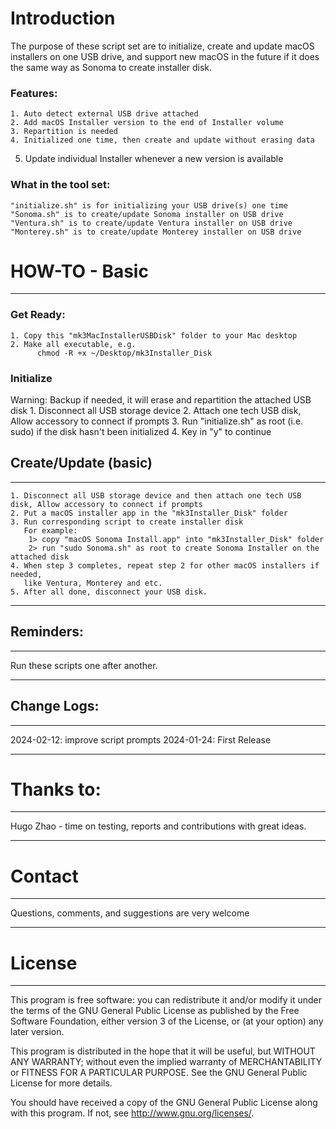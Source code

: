 # Introduction
The purpose of these script set are to initialize, create and update macOS installers
on one USB drive, and support new macOS in the future if it does the same way as Sonoma
to create installer disk.

### Features:
	1. Auto detect external USB drive attached
	2. Add macOS Installer version to the end of Installer volume
	3. Repartition is needed
	4. Initialized one time, then create and update without erasing data
  5. Update individual Installer whenever a new version is available


### What in the tool set:
    "initialize.sh" is for initializing your USB drive(s) one time
    "Sonoma.sh" is to create/update Sonoma installer on USB drive
    "Ventura.sh" is to create/update Ventura installer on USB drive
    "Monterey.sh" is to create/update Monterey installer on USB drive


# HOW-TO  - Basic

----------------------------------------
### Get Ready:
    1. Copy this "mk3MacInstallerUSBDisk" folder to your Mac desktop
    2. Make all executable, e.g.
          chmod -R +x ~/Desktop/mk3Installer_Disk


### Initialize
Warning: Backup if needed, it will erase and repartition the attached USB disk
    1. Disconnect all USB storage device
    2. Attach one tech USB disk, Allow accessory to connect if prompts
    3. Run "initialize.sh" as root (i.e. sudo) if the disk hasn't been initialized
    4. Key in "y" to continue

## Create/Update (basic)
------------------------
    1. Disconnect all USB storage device and then attach one tech USB disk, Allow accessory to connect if prompts
    2. Put a macOS installer app in the "mk3Installer_Disk" folder
    3. Run corresponding script to create installer disk
       For example:
        1> copy "macOS Sonoma Install.app" into "mk3Installer_Disk" folder
        2> run "sudo Sonoma.sh" as root to create Sonoma Installer on the attached disk
    4. When step 3 completes, repeat step 2 for other macOS installers if needed,
       like Ventura, Monterey and etc.
    5. After all done, disconnect your USB disk.


------------------------
## Reminders:
------------------------
Run these scripts one after another.


------------------------
## Change Logs:
------------------------
2024-02-12: improve script prompts 
2024-01-24: First Release


------------------------
# Thanks to:
------------------------
Hugo Zhao - time on testing, reports and contributions with great ideas.


------------------------
# Contact
------------------------
Questions, comments, and suggestions are very welcome

------------------------
# License
------------------------
This program is free software: you can redistribute it and/or modify
it under the terms of the GNU General Public License as published by
the Free Software Foundation, either version 3 of the License, or
(at your option) any later version.

This program is distributed in the hope that it will be useful,
but WITHOUT ANY WARRANTY; without even the implied warranty of
MERCHANTABILITY or FITNESS FOR A PARTICULAR PURPOSE.  See the
GNU General Public License for more details.

You should have received a copy of the GNU General Public License
along with this program.  If not, see <http://www.gnu.org/licenses/>.

